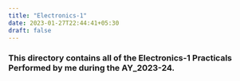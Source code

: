 ```yaml
---
title: "Electronics-1"
date: 2023-01-27T22:44:41+05:30
draft: false
---
```


### This directory contains all of the Electronics-1 Practicals Performed by me during the AY_2023-24.